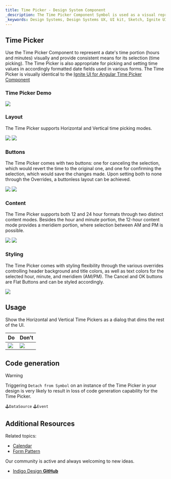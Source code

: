 ```yaml
---
title: Time Picker - Design System Component
_description: The Time Picker Component Symbol is used as a visual representation of time providing the necessary mechanisms for time picking. 
_keywords: Design Systems, Design Systems UX, UI kit, Sketch, Ignite UI for Angular, Sketch to Angular, Sketch to Angular, Angular, Angular Design System, Export code from Sketch, Design Kits for Angular, Sketch HTML, Sketch to HTML, Sketch UI kits
---
```


## Time Picker

Use the Time Picker Component to represent a date's time portion (hours and minutes) visually and provide consistent means for its selection (time picking). The Time Picker is also appropriate for picking and setting time values in accordingly formatted date fields used in various forms. The Time Picker is visually identical to the [Ignite UI for Angular Time Picker Component](https://www.infragistics.com/products/ignite-ui-angular/angular/components/time_picker.html)

### Time Picker Demo

<img src="../images/timepicker_demo.png" srcset="../images/timepicker_demo@2x.png 2x" />

### Layout

The Time Picker supports Horizontal and Vertical time picking modes.

<img src="../images/timepicker_horizontal.png" srcset="../images/timepicker_horizontal@2x.png 2x" />
<img src="../images/timepicker_vertical.png" srcset="../images/timepicker_vertical@2x.png 2x" />

### Buttons

The Time Picker comes with two buttons: one for canceling the selection, which would revert the time to the original one, and one for confirming the selection, which would save the changes made. Upon setting both to none through the Overrides, a buttonless layout can be achieved.

<img src="../images/timepicker_buttons.png" srcset="../images/timepicker_buttons@2x.png 2x" />
<img src="../images/timepicker_nobuttons.png" srcset="../images/timepicker_nobuttons@2x.png 2x" />

### Content

The Time Picker supports both 12 and 24 hour formats through two distinct content modes. Besides the hour and minute portion, the 12-hour content mode provides a meridiem portion, where selection between AM and PM is possible.

<img src="../images/timepicker_12.png" srcset="../images/timepicker_12@2x.png 2x" />
<img src="../images/timepicker_24.png" srcset="../images/timepicker_24@2x.png 2x" />

### Styling

The Time Picker comes with styling flexibility through the various overrides controlling header background and title colors, as well as text colors for the selected hour, minute, and meridiem (AM/PM). The Cancel and OK buttons are Flat Buttons and can be styled accordingly.

<img src="../images/timepicker_styling.png" srcset="../images/timepicker_styling@2x.png 2x" />

## Usage

Show the Horizontal and Vertical Time Pickers as a dialog that dims the rest of the UI.

| Do                                                                                     | Don't                                                                                      |
| -------------------------------------------------------------------------------------- | ------------------------------------------------------------------------------------------ |
| <img src="../images/timepicker_do1.png" srcset="../images/timepicker_do1@2x.png 2x" /> | <img src="../images/timepicker_dont1.png" srcset="../images/timepicker_dont1@2x.png 2x" /> |

## Code generation

> [!WARNING]
> Triggering `Detach from Symbol` on an instance of the Time Picker in your design is very likely to result in loss of code generation capability for the Time Picker.

`🕹️DataSource`
`🕹️Event`

## Additional Resources

Related topics:

- [Calendar](calendar.md)
- [Form Pattern](../patterns/form.md)
  <div class="divider--half"></div>

Our community is active and always welcoming to new ideas.

- [Indigo Design **GitHub**](https://github.com/IgniteUI/design-system-docfx)
